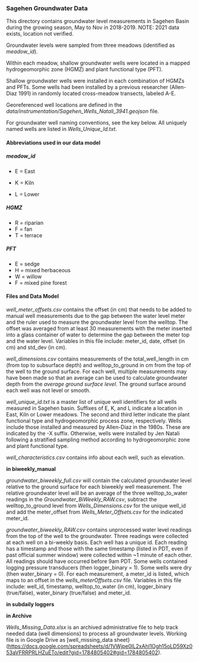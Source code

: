 ### Sagehen Groundwater Data

This directory contains groundwater level measurements in Sagehen Basin during the growing season, May to Nov in 2018-2019. NOTE: 2021 data exists, location not verified.

Groundwater levels were sampled from three meadows (identified as *meadow_id*). 

Within each meadow, shallow groundwater wells were located in a mapped hydrogeomorphic zone (HGMZ) and plant functional type (PFT). 

Shallow groundwater wells were installed in each combination of HGMZs and PFTs. Some wells had been installed by a previous researcher (Allen-Diaz 1991) in randomly located cross-meadow transects, labeled A-E. 

Georeferenced well locations are defined in the *data/instrumentation/Sagehen_Wells_Natali_3941.geojson* file.

For groundwater well naming conventions, see the key below. All uniquely named wells are listed in *Wells_Unique_Id.txt*. 

#### Abbreviations used in our data model

##### meadow_id

* E = East

* K = Kiln

* L = Lower

##### HGMZ

* R = riparian
* F = fan
* T = terrace

##### PFT

* E = sedge
* H = mixed herbaceous
* W = willow
* F = mixed pine forest

#### Files and Data Model

*well_meter_offsets.csv*  contains the offset (in cm) that needs to be added to manual well measurements due to the gap between the water level meter and the ruler used to measure the groundwater level from the welltop. The offset was averaged from at least 30 measurements with the meter inserted into a glass container of water to determine the gap between the meter top and the water level. Variables in this file include: meter_id, date, offset (in cm) and std_dev (in cm).  

*well_dimensions.csv*  contains measurements of the total_well_length in cm (from top to subsurface depth) and welltop_to_ground in cm from the top of the well to the ground surface. For   each well, multiple measurements may have been made so that an average can be used to calculate groundwater depth from the *average ground surface level*. The ground surface around each well was not level or smooth.

*well_unique_id.txt* is a master list of unique well identifiers for all wells measured in Sagehen basin. Suffixes of E, K, and L indicate a location in East, Kiln or Lower meadows. The second and third letter indicate the plant functional type and hydrogeomorphic process zone, respectively. Wells include those installed and measured by Allen-Diaz in the 1980s. These are indicated by the -X suffix. Otherwise, wells were installed by Jen Natali following a stratified sampling method according to hydrogeomorphic zone and plant functional type. 

*well_characteristics.csv* contains info about each well, such as elevation.

**in biweekly_manual**

*groundwater_biweekly_full.csv* will contain the calculated groundwater level relative to the ground surface for each biweekly well measurement. The relative groundwater level will be an average of the three welltop_to_water readings in the *Groundwater_BiWeekly_RAW.csv*, subtract the welltop_to_ground level from *Wells_Dimensions.csv*  for the unique well_id and add the meter_offset from *Wells_Meter_Offsets.csv*  for the indicated meter_id.

*groundwater_biweekly_RAW.csv*   contains unprocessed water level readings from the top of the well to the groundwater. Three readings were collected at each well on a bi-weekly basis. Each well has a unique id. Each reading has a timestamp and those with the same timestamp (listed in PDT, even if past official summer window) were collected within ~1 minute of each other. All readings should have occurred before 9am PDT. Some wells contained logging pressure transducers (then logger_binary = 1). Some wells were dry (then water_binary = 0). For each measurement, a meter_id is listed, which maps to an offset in the *wells_meterOffsets.csv* file. Variables in this file include: well_id, timestamp, welltop_to_water (in cm), logger_binary (true/false), water_binary (true/false) and meter_id.

**in subdaily loggers**



**in Archive**

*Wells_Missing_Data.xlsx* is an archived administrative file to help track needed data (well dimensions) to process all groundwater levels. Working file is in Google Drive as [well_missing_data sheet}(https://docs.google.com/spreadsheets/d/1VWjpe0lL2xAhl1Ogh15oLD59Xz053aVFRRPRLHZuETo/edit?gid=1784805402#gid=1784805402).

















